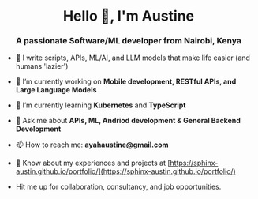 <h1 align="center">Hello 👋, I'm Austine </h1>
<h3 align="center">A passionate Software/ML developer from Nairobi, Kenya</h3>

- 👨‍ I write scripts, APIs, ML/AI, and LLM models that make life easier (and humans 'lazier')

- 🔭 I’m currently working on **Mobile development, RESTful APIs, and Large Language Models**

- 🌱 I’m currently learning **Kubernetes** and **TypeScript**

- 💬 Ask me about **APIs, ML, Andriod development & General Backend Development**

- 📫 How to reach me: **ayahaustine@gmail.com**

- 📄 Know about my experiences and projects at [https://sphinx-austin.github.io/portfolio/](https://sphinx-austin.github.io/portfolio/)

- Hit me up for collaboration, consultancy, and job opportunities.
